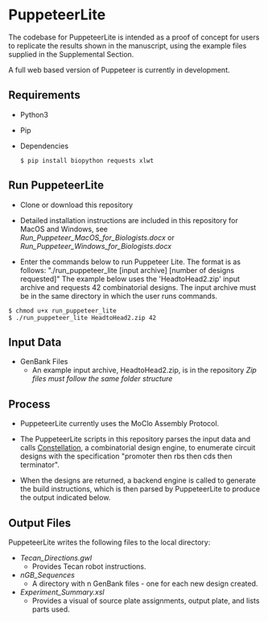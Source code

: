 # PuppeteerLite

The codebase for PuppeteerLite is intended as a proof of concept for users to replicate the results shown in the manuscript, using the example files supplied in the Supplemental Section.

A full web based version of Puppeteer is currently in development.

## Requirements
- Python3
- Pip
- Dependencies

    ```
    $ pip install biopython requests xlwt
    ```

## Run PuppeteerLite

- Clone or download this repository    

- Detailed installation instructions are included in this repository for MacOS and Windows, see    
  *Run_Puppeteer_MacOS_for_Biologists.docx* or       
  *Run_Puppeteer_Windows_for_Biologists.docx*    

- Enter the commands below to run Puppeteer Lite.
The format is as follows:  "./run_puppeteer_lite  [input archive] [number of designs requested]"
The example below uses the 'HeadtoHead2.zip' input archive and requests 42 combinatorial designs.
The input archive must be in the same directory in which the user runs commands.
```
$ chmod u+x run_puppeteer_lite
$ ./run_puppeteer_lite HeadtoHead2.zip 42
```

## Input Data

- GenBank Files
  - An example input archive, HeadtoHead2.zip, is in the repository
  *Zip files must follow the same folder structure*


## Process
- PuppeteerLite currently uses the MoClo Assembly Protocol.

- The PuppeteerLite scripts in this repository parses the input data and calls [Constellation](https://github.com/hicsail/constellation-js), a combinatorial design engine, to enumerate circuit designs with the specification "promoter then rbs then cds then terminator".     

-  When the designs are returned, a backend engine is called to generate the build instructions, which is then parsed by PuppeteerLite to produce the output indicated below.


## Output Files

PuppeteerLite writes the following files to the local directory:
- *Tecan_Directions.gwl*
  - Provides Tecan robot instructions.
- *nGB_Sequences*
  - A directory with n GenBank files - one for each new design created.
- *Experiment_Summary.xsl*
  - Provides a visual of source plate assignments, output plate, and lists parts used.
